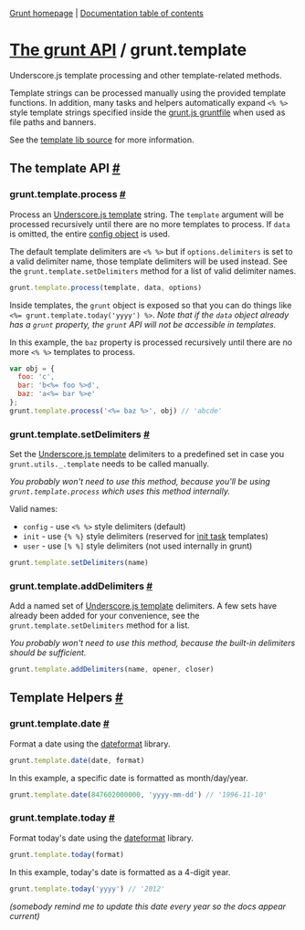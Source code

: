 [Grunt homepage](https://github.com/cowboy/grunt) | [Documentation table of contents](toc.md)

# [The grunt API](api.md) / grunt.template

Underscore.js template processing and other template-related methods.

Template strings can be processed manually using the provided template functions. In addition, many tasks and helpers automatically expand `<% %>` style template strings specified inside the [grunt.js gruntfile](getting_started.md) when used as file paths and banners.

See the [template lib source](../lib/grunt/template.js) for more information.

## The template API <a name="the-template-api" href="#the-template-api" title="Link to this section">#</a>

### grunt.template.process <a name="grunt-template-process" href="#grunt-template-process" title="Link to this section">#</a>
Process an [Underscore.js template](http://underscorejs.org/#template) string. The `template` argument will be processed recursively until there are no more templates to process. If `data` is omitted, the entire [config object](api_config.md) is used.

The default template delimiters are `<% %>` but if `options.delimiters` is set to a valid delimiter name, those template delimiters will be used instead. See the `grunt.template.setDelimiters` method for a list of valid delimiter names.

```javascript
grunt.template.process(template, data, options)
```

Inside templates, the `grunt` object is exposed so that you can do things like `<%= grunt.template.today('yyyy') %>`. _Note that if the `data` object already has a `grunt` property, the `grunt` API will not be accessible in templates._

In this example, the `baz` property is processed recursively until there are no more `<% %>` templates to process.

```javascript
var obj = {
  foo: 'c',
  bar: 'b<%= foo %>d',
  baz: 'a<%= bar %>e'
};
grunt.template.process('<%= baz %>', obj) // 'abcde'
```

### grunt.template.setDelimiters <a name="grunt-template-setdelimiters" href="#grunt-template-setdelimiters" title="Link to this section">#</a>
Set the [Underscore.js template](http://underscorejs.org/#template) delimiters to a predefined set in case you `grunt.utils._.template` needs to be called manually.

_You probably won't need to use this method, because you'll be using `grunt.template.process` which uses this method internally._

Valid names:

* `config` - use `<% %>` style delimiters (default)
* `init` - use `{% %}` style delimiters (reserved for [init task](task_init.md) templates)
* `user` - use `[% %]` style delimiters (not used internally in grunt)

```javascript
grunt.template.setDelimiters(name)
```

### grunt.template.addDelimiters <a name="grunt-template-adddelimiters" href="#grunt-template-adddelimiters" title="Link to this section">#</a>
Add a named set of [Underscore.js template](http://underscorejs.org/#template) delimiters. A few sets have already been added for your convenience, see the `grunt.template.setDelimiters` method for a list.

_You probably won't need to use this method, because the built-in delimiters should be sufficient._

```javascript
grunt.template.addDelimiters(name, opener, closer)
```

## Template Helpers <a name="template-helpers" href="#template-helpers" title="Link to this section">#</a>

### grunt.template.date <a name="grunt-template-date" href="#grunt-template-date" title="Link to this section">#</a>
Format a date using the [dateformat](https://github.com/felixge/node-dateformat) library.

```javascript
grunt.template.date(date, format)
```

In this example, a specific date is formatted as month/day/year.

```javascript
grunt.template.date(847602000000, 'yyyy-mm-dd') // '1996-11-10'
```

### grunt.template.today <a name="grunt-template-today" href="#grunt-template-today" title="Link to this section">#</a>
Format today's date using the [dateformat](https://github.com/felixge/node-dateformat) library.

```javascript
grunt.template.today(format)
```

In this example, today's date is formatted as a 4-digit year.

```javascript
grunt.template.today('yyyy') // '2012'
```

_(somebody remind me to update this date every year so the docs appear current)_
